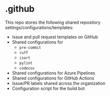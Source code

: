 # .github
This repo stores the following shared repository settings/configurations/templates:
- Issue and pull request templates on GitHub
- Shared configurations for
  - `pre-commit`
  - `ruff`
  - `isort`
  - `pylint`
  - `codecov`
- Shared configurations for Azure Pipelines
- Shared configurations for GitHub Actions
- Issue/PR labels shared across the organization
- Configuration script for the build bot
